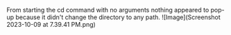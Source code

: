 From starting the cd command with no arguments nothing appeared to pop-up because it didn't change the directory to any path.
![Image](Screenshot 2023-10-09 at 7.39.41 PM.png)
